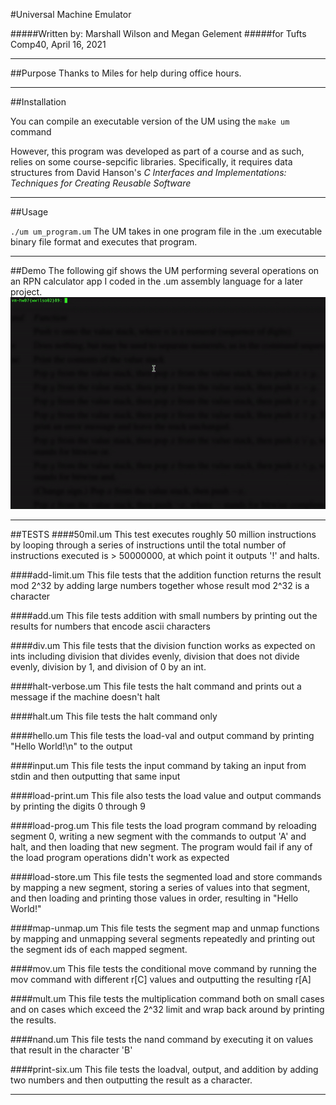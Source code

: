 #Universal Machine Emulator

#####Written by: Marshall Wilson and Megan Gelement 
#####for Tufts Comp40, April 16, 2021

* * * * * * * * * * * * * * * * * * * * * * * * * * * * * * * * * * * * * * * * 

##Purpose
Thanks to Miles for help during office hours. 

* * * * * * * * * * * * * * * * * * * * * * * * * * * * * * * * * * * * * * * * 

##Installation

You can compile an executable version of the UM using the `make um` command

However, this program was developed as part of a course and as such, relies on some course-sepcific libraries. Specifically, it requires data structures from David Hanson's <em>C Interfaces and Implementations: Techniques for Creating Reusable Software</em>

* * * * * * * * * * * * * * * * * * * * * * * * * * * * * * * * * * * * * * * * 

##Usage

`./um um_program.um`
The UM takes in one program file in the .um executable binary file format and executes that program. 

* * * * * * * * * * * * * * * * * * * * * * * * * * * * * * * * * * * * * * * * 

##Demo
The following gif shows the UM performing several operations on an RPN calculator app I coded in the .um assembly language for a later project. 
![UM Demo](https://github.com/Marshall-Wilson/UM-Emulator/blob/main/um-demo.gif)

* * * * * * * * * * * * * * * * * * * * * * * * * * * * * * * * * * * * * * * * 

##TESTS 
####50mil.um 
        This test executes roughly 50 million instructions by looping through 
        a series of instructions until the total number of instructions executed
        is > 50000000, at which point it outputs '!' and halts. 
        
####add-limit.um
        This file tests that the addition function returns the result mod 2^32
        by adding large numbers together whose result mod 2^32 is a character

####add.um
        This file tests addition with small numbers by printing out the 
        results for numbers that encode ascii characters 

####div.um
        This file tests that the division function works as expected on ints
        including division that divides evenly, division that does not divide 
        evenly, division by 1, and division of 0 by an int.

####halt-verbose.um
        This file tests the halt command and prints out a message if the 
        machine doesn't halt 
        
####halt.um
        This file tests the halt command only 
        
####hello.um
        This file tests the load-val and output command by printing 
        "Hello World!\n" to the output 

####input.um 
        This file tests the input command by taking an input from stdin and 
        then outputting that same input 

####load-print.um
        This file also tests the load value and output commands by printing 
        the digits 0 through 9
        
####load-prog.um
        This file tests the load program command by reloading segment 0, 
        writing a new segment with the commands to output 'A' and halt, 
        and then loading that new segment. The program would fail if any 
        of the load program operations didn't work as expected 
        
####load-store.um
        This file tests the segmented load and store commands by mapping 
        a new segment, storing a series of values into that segment, and then 
        loading and printing those values in order, resulting in "Hello World!"

####map-unmap.um
        This file tests the segment map and unmap functions by mapping and 
        unmapping several segments repeatedly and printing out the segment 
        ids of each mapped segment. 

####mov.um
        This file tests the conditional move command by running the mov 
        command with different r[C] values and outputting the resulting r[A]
        
####mult.um
        This file tests the multiplication command both on small cases and 
        on cases which exceed the 2^32 limit and wrap back around by printing 
        the results. 

####nand.um
        This file tests the nand command by executing it on values that result 
        in the character 'B'

####print-six.um
        This file tests the loadval, output, and addition by adding two numbers
        and then outputting the result as a character. 


* * * * * * * * * * * * * * * * * * * * * * * * * * * * * * * * * * * * * * * * 
